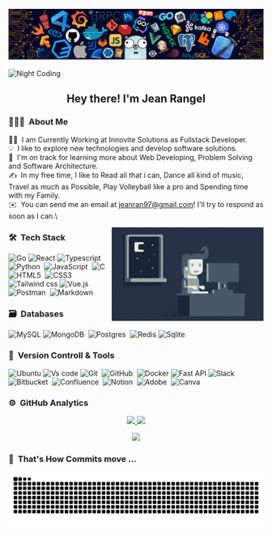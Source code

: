 ![MikeOnBoard Banner](https://github.com/MikeOnBoard/MikeOnBoard/blob/main/Github%20source/Header%20Baner.png)

<img alt="Night Coding" src="./assets/Hand%20Wave.gif" width='40' align="center"/><h2 align="center">Hey there! I'm Jean Rangel</h2>


### 👨🏻‍💻 &nbsp;About Me

👨‍💻 &nbsp;I am Currently Working at Innovite Solutions as Fullstack Developer.\
💡 &nbsp;I like to explore new technologies and develop software solutions.\
🌱 &nbsp;I'm on track for learning more about Web Developing, Problem Solving and Software Architecture.\
✍️ &nbsp;In my free time, I like to Read all that i can, Dance all kind of music, Travel as much as Possible, Play Volleyball like a pro and Spending time with my Family.\
✉️ &nbsp;You can send me an email at jeanran97@gmail.com! I'll try to respond as soon as I can.\




<img alt="Night Coding" src="https://raw.githubusercontent.com/AVS1508/AVS1508/master/assets/Night-Coding.gif" align="right"/>




### 🛠 &nbsp;Tech Stack

![Go](https://img.shields.io/badge/GO-%23292929?style=for-the-badge&logo=go)
![React](https://img.shields.io/badge/REACT-%231c2c4c?style=for-the-badge&logo=react)
![Typescript](https://img.shields.io/badge/TYPESCRIPT-%23ffffff?style=for-the-badge&logo=typescript)
![Python](https://img.shields.io/badge/python-3670A0?style=for-the-badge&logo=python&logoColor=ffdd54)&nbsp;
![JavaScript](https://img.shields.io/badge/javascript-%23323330.svg?style=for-the-badge&logo=javascript&logoColor=%23F7DF1E)&nbsp;
![C](https://img.shields.io/badge/c-%2300599C.svg?style=for-the-badge&logo=c&logoColor=white)&nbsp;
![HTML5](https://img.shields.io/badge/html5-%23E34F26.svg?style=for-the-badge&logo=html5&logoColor=white)&nbsp;
![CSS3](https://img.shields.io/badge/css3-%231572B6.svg?style=for-the-badge&logo=css3&logoColor=white)&nbsp;
![Tailwind css](https://img.shields.io/badge/TAILWIND%20CSS-%2306B6D4?style=for-the-badge&logo=tailwindcss&logoColor=%23ffffff)
![Vue.js](https://img.shields.io/badge/vuejs-%2335495e.svg?style=for-the-badge&logo=vuedotjs&logoColor=%234FC08D)&nbsp;
![Postman](https://img.shields.io/badge/Postman-FF6C37?style=for-the-badge&logo=postman&logoColor=white)&nbsp;
![Markdown](https://img.shields.io/badge/markdown-%23000000.svg?style=for-the-badge&logo=markdown&logoColor=white)&nbsp;

### 🗃 &nbsp;Databases

![MySQL](https://img.shields.io/badge/MYSQL-%23333333?style=for-the-badge&logo=mysql)
![MongoDB](https://img.shields.io/badge/MongoDB-%234ea94b.svg?style=for-the-badge&logo=mongodb&logoColor=white)&nbsp;
![Postgres](https://img.shields.io/badge/postgres-%23316192.svg?style=for-the-badge&logo=postgresql&logoColor=white)&nbsp;
![Redis](https://img.shields.io/badge/REDIS-%23FF4438?style=for-the-badge&logo=redis&logoColor=%23ffffff)
![Sqlite](https://img.shields.io/badge/SQLITE-%23003B57?style=for-the-badge&logo=sqlite&logoColor=%23ffffff)




### 🧰 &nbsp;Version Controll & Tools 

![Ubuntu](https://img.shields.io/badge/UBUNTU-%23E95420?style=for-the-badge&logo=ubuntu&logoColor=%23ffffff)
![Vs code](https://img.shields.io/badge/VS%20CODE-%230484dc?style=for-the-badge)
![Git](https://img.shields.io/badge/git-%23F05033.svg?style=for-the-badge&logo=git&logoColor=white)&nbsp;
![GitHub](https://img.shields.io/badge/github-%23121011.svg?style=for-the-badge&logo=github&logoColor=white)&nbsp;
![Docker](https://img.shields.io/badge/DOCKER-%23333333?style=for-the-badge&logo=docker)
![Fast API](https://img.shields.io/badge/FASTAPI-%23009688?style=for-the-badge&logo=fastapi&logoColor=%23ffffff)
![Slack](https://img.shields.io/badge/Slack-4A154B?style=for-the-badge&logo=slack&logoColor=white)&nbsp;
![Bitbucket](https://img.shields.io/badge/bitbucket-%230047B3.svg?style=for-the-badge&logo=bitbucket&logoColor=white)&nbsp;
![Confluence](https://img.shields.io/badge/confluence-%23172BF4.svg?style=for-the-badge&logo=confluence&logoColor=white)&nbsp;
![Notion](https://img.shields.io/badge/Notion-%23000000.svg?style=for-the-badge&logo=notion&logoColor=white)&nbsp;
![Adobe](https://img.shields.io/badge/adobe-%23FF0000.svg?style=for-the-badge&logo=adobe&logoColor=white)&nbsp;
![Canva](https://img.shields.io/badge/Canva-%2300C4CC.svg?style=for-the-badge&logo=Canva&logoColor=white)&nbsp;

### ⚙️ &nbsp;GitHub Analytics

<p align="center">
  <a href="https://github.com/MikeOnBoard">
    <img height="180em" src="https://github-readme-stats-eight-theta.vercel.app/api?username=MikeOnBoard&show_icons=true&theme=algolia&include_all_commits=true&count_private=true"/>
  </a>
  <a href="https://github.com/MikeOnBoard">
    <img height="180em" src="https://github-readme-stats-eight-theta.vercel.app/api/top-langs/?username=MikeOnBoard&layout=compact&langs_count=8&theme=algolia"/>
  </a>
</p>

<p align="center">
  <img height="180em" src="https://github-readme-streak-stats.herokuapp.com/?user=MikeOnBoard&theme=dark&hide_border=true"/>
</p>



### 🐍 &nbsp;That's How Commits move ...

<div align="center">
  <a href="https://github.com/MikeOnBoard/">
  <img src="https://github.com/MikeOnBoard/MikeOnBoard/blob/main/Github%20source/github-contribution-grid-snake-dark.svg"
       alt="snake" /></a>
</div>
